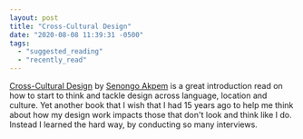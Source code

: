 ```yaml
---
layout: post
title: "Cross-Cultural Design"
date: "2020-08-08 11:39:31 -0500"
tags:
  - "suggested_reading"
  - "recently_read"
---
```


[Cross-Cultural Design](https://abookapart.com/products/cross-cultural-design) by [Senongo Akpem](https://senongo.net) is a great introduction read on how to start to think and tackle design across language, location and culture. Yet another book that I wish that I had 15 years ago to help me think about how my design work impacts those that don't look and think like I do. Instead I learned the hard way, by conducting so many interviews.
